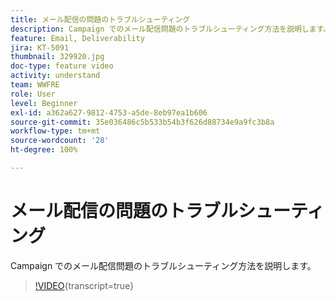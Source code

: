 ```yaml
---
title: メール配信の問題のトラブルシューティング
description: Campaign でのメール配信問題のトラブルシューティング方法を説明します。
feature: Email, Deliverability
jira: KT-5091
thumbnail: 329920.jpg
doc-type: feature video
activity: understand
team: WWFRE
role: User
level: Beginner
exl-id: a362a627-9812-4753-a5de-8eb97ea1b606
source-git-commit: 35e036486c5b533b54b3f626d88734e9a9fc3b8a
workflow-type: tm+mt
source-wordcount: '28'
ht-degree: 100%

---
```


# メール配信の問題のトラブルシューティング

Campaign でのメール配信問題のトラブルシューティング方法を説明します。

>[!VIDEO](https://video.tv.adobe.com/v/329920?quality=12&learn=on){transcript=true}
